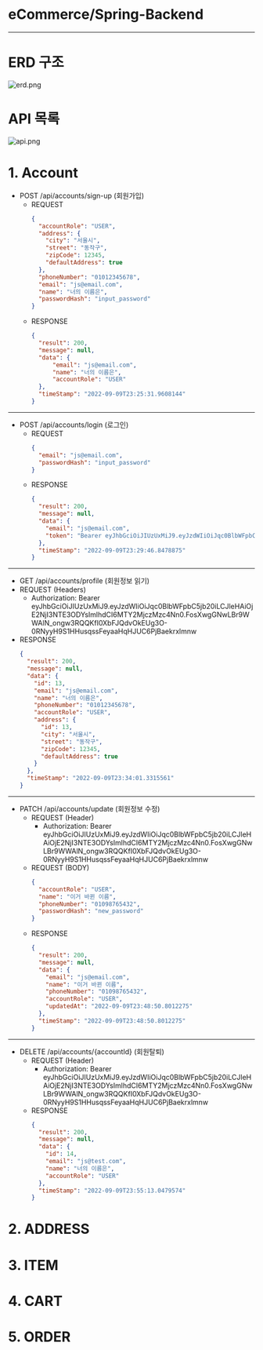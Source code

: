 # eCommerce/Spring-Backend

---
# ERD 구조
![erd.png](erd.png)

# API 목록
![api.png](api.png)

# 1. Account
- POST /api/accounts/sign-up (회원가입)
  - REQUEST
    ```json
    {
      "accountRole": "USER",
      "address": {
        "city": "서울시",
        "street": "동작구",
        "zipCode": 12345,
        "defaultAddress": true
      },
      "phoneNumber": "01012345678",
      "email": "js@email.com",
      "name": "너의 이름은",
      "passwordHash": "input_password"
    }
    ```
  - RESPONSE
    ```json
    {
      "result": 200,
      "message": null,
      "data": {
          "email": "js@email.com",
          "name": "너의 이름은",
          "accountRole": "USER"
      },
      "timeStamp": "2022-09-09T23:25:31.9608144"
    }
    ```
---
- POST /api/accounts/login (로그인)
  - REQUEST
    ```json
    {
      "email": "js@email.com",
      "passwordHash": "input_password"
    }
    ```
  - RESPONSE
    ```json
    {
      "result": 200,
      "message": null,
      "data": {
        "email": "js@email.com",
        "token": "Bearer eyJhbGciOiJIUzUxMiJ9.eyJzdWIiOiJqc0BlbWFpbC5jb20iLCJleHAiOjE2NjI3NTE3ODYsImlhdCI6MTY2MjczMzc4Nn0.FosXwgGNwLBr9WWAlN_ongw3RQQKfI0XbFJQdvOkEUg3O-0RNyyH9S1HHusqssFeyaaHqHJUC6PjBaekrxlmnw"
      },
      "timeStamp": "2022-09-09T23:29:46.8478875"
    }
    ```
---
- GET /api/accounts/profile (회원정보 읽기)
- REQUEST (Headers)
  - Authorization: Bearer eyJhbGciOiJIUzUxMiJ9.eyJzdWIiOiJqc0BlbWFpbC5jb20iLCJleHAiOjE2NjI3NTE3ODYsImlhdCI6MTY2MjczMzc4Nn0.FosXwgGNwLBr9WWAlN_ongw3RQQKfI0XbFJQdvOkEUg3O-0RNyyH9S1HHusqssFeyaaHqHJUC6PjBaekrxlmnw
- RESPONSE
    ```json
    {
      "result": 200,
      "message": null,
      "data": {
        "id": 13,
        "email": "js@email.com",
        "name": "너의 이름은",
        "phoneNumber": "01012345678",
        "accountRole": "USER",
        "address": {
          "id": 13,
          "city": "서울시",
          "street": "동작구",
          "zipCode": 12345,
          "defaultAddress": true
        }
      },
      "timeStamp": "2022-09-09T23:34:01.3315561"
    }
    ```
---
- PATCH /api/accounts/update (회원정보 수정)
  - REQUEST (Header)
    - Authorization: Bearer eyJhbGciOiJIUzUxMiJ9.eyJzdWIiOiJqc0BlbWFpbC5jb20iLCJleHAiOjE2NjI3NTE3ODYsImlhdCI6MTY2MjczMzc4Nn0.FosXwgGNwLBr9WWAlN_ongw3RQQKfI0XbFJQdvOkEUg3O-0RNyyH9S1HHusqssFeyaaHqHJUC6PjBaekrxlmnw
  - REQUEST (BODY)
    ```json
    {
      "accountRole": "USER",
      "name": "이거 바뀐 이름",
      "phoneNumber": "01098765432",
      "passwordHash": "new_password"
    }
    ```
  - RESPONSE
    ```json
    {
      "result": 200,
      "message": null,
      "data": {
        "email": "js@email.com",
        "name": "이거 바뀐 이름",
        "phoneNumber": "01098765432",
        "accountRole": "USER",
        "updatedAt": "2022-09-09T23:48:50.8012275"
      },
      "timeStamp": "2022-09-09T23:48:50.8012275"
    }
    ```
---
- DELETE /api/accounts/{accountId} (회원탈퇴)
  - REQUEST (Header)
    - Authorization: Bearer eyJhbGciOiJIUzUxMiJ9.eyJzdWIiOiJqc0BlbWFpbC5jb20iLCJleHAiOjE2NjI3NTE3ODYsImlhdCI6MTY2MjczMzc4Nn0.FosXwgGNwLBr9WWAlN_ongw3RQQKfI0XbFJQdvOkEUg3O-0RNyyH9S1HHusqssFeyaaHqHJUC6PjBaekrxlmnw
  - RESPONSE
    ```json
    {
      "result": 200,
      "message": null,
      "data": {
        "id": 14,
        "email": "js@test.com",
        "name": "너의 이름은",
        "accountRole": "USER"
      },
      "timeStamp": "2022-09-09T23:55:13.0479574"
    }
    ```

# 2. ADDRESS

# 3. ITEM

# 4. CART

# 5. ORDER